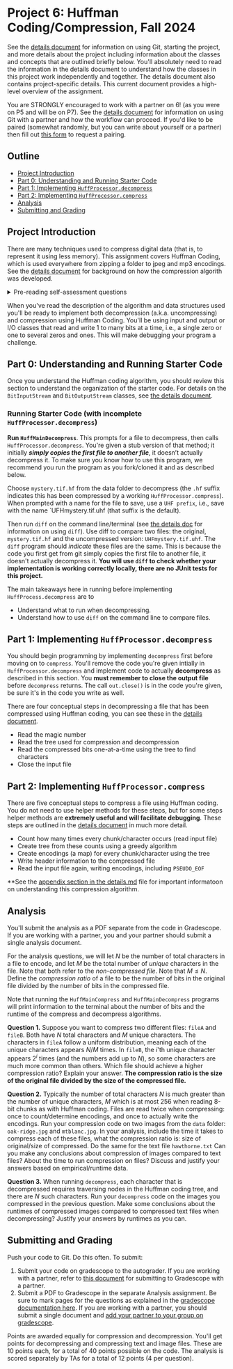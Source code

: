 # Project 6: Huffman Coding/Compression, Fall 2024

See the [details document](docs/details.md) for information on using Git, starting the project, and more details about the project including information about the classes and concepts that are outlined briefly below. You'll absolutely need to read the information in the details document to understand how the classes in this project work independently and together. The details document also contains project-specific details. This current document provides a high-level overview of the assignment.

You are STRONGLY encouraged to work with a partner on 6! (as you were on P5 and will be on P7). See the [details document](docs/details.md) for information on using Git with a partner and how the workflow can proceed. If you'd like to be paired (somewhat randomly, but you can write about yourself or a partner) then fill out [this form](https://forms.office.com/r/GTJWbG8Eyn) to request a pairing.


## Outline 

- [Project Introduction](#project-introduction)
- [Part 0: Understanding and Running Starter Code](#part-0-understanding-and-running-starter-code)
- [Part 1: Implementing `HuffProcessor.decompress`](#part-1-implementing-huffprocessordecompress)
- [Part 2: Implementing `HuffProcessor.compress`](#part-2-implementing-huffprocessorcompress)
- [Analysis](#analysis)
- [Submitting and Grading](#submitting-and-grading)

## Project Introduction

There are many techniques used to compress digital data (that is, to represent it using less memory). This assignment covers Huffman Coding, which is used everywhere from zipping a folder to jpeg and mp3 encodings. See the [details document](docs/details.md) for background on how the compression algorith was developed.


<details>
<summary>Pre-reading self-assessment questions</summary>

1. Why are two passes over the input file to be compressed required when creating a compressed version of the input file?
2. What aspects of creating the Huffman tree from counts account for that process being a greedy algorithm?
3. At a high-level, how is the tree used to create 8-bit char/chunk encodings?
4. What is written first, after the magic number, in the compressed file?
5. Why are the bits written at the end of the compressed file representing PSEUDO_EOF required?
6. After reading the magic number and tree, how are the bits representing compressed data read when decompressing, e.g., how many bits are read each time the compressed data is accessed?

</details>

When you've read the description of the algorithm and data structures used you'll be ready to implement both decompression (a.k.a. uncompressing) and compression  using Huffman Coding. You'll be using input and output or I/O classes that read and write 1 to many bits at a time, i.e., a single zero or one to several zeros and ones. This will make debugging your program a challenge.


## Part 0: Understanding and Running Starter Code

Once you understand the Huffman coding algorithm, you should review this section to understand the organization of the starter code. For details on the `BitInputStream` and `BitOutputStream` classes, see [the details document](docs/details.md).


### Running Starter Code (with incomplete `HuffProcessor.decompress`)

**Run `HuffMainDecompress`**. This prompts for a file to decompress, then calls `HuffProcessor.decompress`. You're given a stub version of that method; it initially ***simply copies the first file to another file***, it doesn’t actually decompress it. To make sure you know how to use this program, we recommend you run the program as you fork/cloned it and as described below.

Choose `mystery.tif.hf` from the data folder to decompress (the `.hf` suffix indicates this has been compressed by a working `HuffProcessor.compress`). When prompted with a name for the file to save, use a `UHF prefix`, i.e., save with the name `UFHmystery.tif.uhf (that suffix is the default).  

Then run `diff` on the command line/terminal (see [the details doc](docs/details.md) for information on using `diff`). Use diff to compare two files: the original, `mystery.tif.hf` and the uncompressed version: `UHFmystery.tif.uhf`. The `diff` program should _indicate_ these files are the same. This is because the code you first get from git simply copies the first file to another file, it doesn't actually decompress it. **You will use `diff` to check whether your implementation is working correctly locally, there are no JUnit tests for this project.**

The main takeaways here in running before implementing `HuffProcess.decompress` are to 
- Understand what to run when decompressing.
- Understand how to use `diff` on the command line to compare files. 



## Part 1: Implementing `HuffProcessor.decompress`

You should begin programming by implementing `decompress` first before moving on to `compress`. You'll remove the code you're given intially in `HuffProcessor.decompress` and implement code to actually **decompress** as described in this section. You **must remember to close the output file** before `decompress` returns. The call `out.close()` is in the code you're given, be sure it's in the code you write as well.

There are four conceptual steps in decompressing a file that has been compressed using Huffman coding, you can see these
in the [details document](docs/details.md).  

- Read the magic number
- Read the tree used for compression and decompression
- Read the compressed bits one-at-a-time using the tree to find characters
- Close the input file


## Part 2: Implementing `HuffProcessor.compress`

There are five conceptual steps to compress a file using Huffman coding. You do not need to use helper methods for these steps, but for some steps helper methods are **extremely useful and will facilitate debugging**. These steps are outlined in the [details document](docs/details.md) in much more detail.

- Count how many times every chunk/character occurs (read input file)
- Create tree from these counts using a greedy algorithm
- Create encodings (a map) for every chunk/character using the tree
- Write header information to the compressed file 
- Read the input file again, writing encodings, including `PSEUDO_EOF`


**See the [appendix section in the details.md](docs/details.md) file for important informatoon on understanding this compression algorithm.

## Analysis

You'll submit the analysis as a PDF separate from the code in Gradescope. If you are working with a partner, you and your partner should submit a single analysis document.

For the analysis questions, we will let $`N`$ be the number of total characters in a file to encode, and let $`M`$ be the total number of *unique* characters in the file. Note that both refer to the *non-compressed file*. Note that $`M \leq N`$. Define the *compression ratio* of a file to be the number of bits in the original file divided by the number of bits in the compressed file.

Note that running the `HuffMainCompress` and `HuffMainDecompress` programs will print information to the terminal about the number of bits and the runtime of the compress and decompress algorithms.

**Question 1.** Suppose you want to compress two different files: `fileA` and `fileB`. Both have $`N`$ total characters and $`M`$ unique characters. The characters in `fileA` follow a uniform distribution, meaning each of the unique characters appears $`N/M`$ times. In `fileB`, the $`i`$'th unique character appears $`2^i`$ times (and the numbers add up to $`N`$), so some characters are much more common than others. Which file should achieve a higher compression ratio? Explain your answer. **The compression ratio is the size of the original file divided by the size of the compressed file.**

**Question 2.** Typically the number of total characters  $`N`$ is much greater than the number of unique characters, $`M`$ which is at most 256 when reading 8-bit chunks as with Huffman coding. Files are read twice when compressing: once to count/determine encodings, and once to actually write the encodings. Run your compression code on two images from the `data` folder: `oak-ridge.jpg` and `mtblanc.jpg`. In your analysis, include the time it takes to compress each of these files, what the compression ratio is: size of original/size of compressed. Do the same for the text file `hawthorne.txt` Can you make any conclusions about compression of images compared to text files? About the time to run compression on files? Discuss and justify your answers based on empirical/runtime data. 

**Question 3.** When running `decompress`, each character that is decompressed requires traversing nodes in the Huffman coding tree, and there are $`N`$ such characters. Run your `decompress` code on the images you compressed in the previous question. Make some conclusions about the runtimes of compressed images compared to compressed text files when decompressing? Justify your answers by runtimes as you can.

## Submitting and Grading

Push your code to Git. Do this often. To submit:

1. Submit your code on gradescope to the autograder. If you are working with a partner, refer to [this document](https://docs.google.com/document/d/e/2PACX-1vREK5ajnfEAk3FKjkoKR1wFtVAAEN3hGYwNipZbcbBCnWodkY2UI1lp856fz0ZFbxQ3yLPkotZ0U1U1/pub) for submitting to Gradescope with a partner. 
2. Submit a PDF to Gradescope in the separate Analysis assignment. Be sure to mark pages for the questions as explained in the [gradescope documentation here](https://help.gradescope.com/article/ccbpppziu9-student-submit-work#submitting_a_pdf). If you are working with a partner, you should submit a single document and [add your partner to your group on gradescope](https://help.gradescope.com/article/m5qz2xsnjy-student-add-group-members).

Points are awarded equally for compression and decompression. You'll get points for decompressing and compressing text and image files. These are 10 points each, for a total of 40 points possible on the code. The analysis is scored separately by TAs for a total of 12 points (4 per question).

